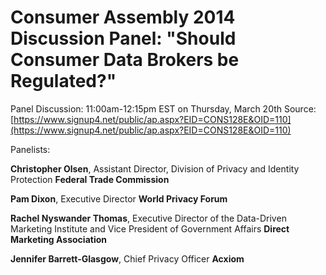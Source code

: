# Consumer Assembly 2014 Discussion Panel: "Should Consumer Data Brokers be Regulated?"
Panel Discussion: 11:00am-12:15pm EST on Thursday, March 20th
Source: [https://www.signup4.net/public/ap.aspx?EID=CONS128E&OID=110](https://www.signup4.net/public/ap.aspx?EID=CONS128E&OID=110)      

Panelists: 

**Christopher Olsen**, Assistant Director, Division of Privacy and Identity Protection
**Federal Trade Commission**

**Pam Dixon**, Executive Director
**World Privacy Forum** 

**Rachel Nyswander Thomas**, Executive Director of the Data-Driven Marketing Institute and Vice President of Government Affairs
**Direct Marketing Association**

**Jennifer Barrett-Glasgow**, Chief Privacy Officer
**Acxiom**
